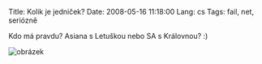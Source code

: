 Title: Kolik je jedniček?
Date: 2008-05-16 11:18:00
Lang: cs
Tags: fail, net, seriózně

Kdo má pravdu? Asiana s Letuškou nebo SA s Královnou? :)

![obrázek]({static}/images/59.jpg)
